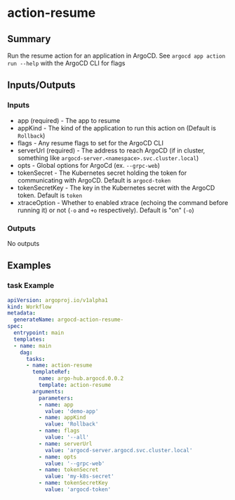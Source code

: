 # action-resume

## Summary
Run the resume action for an application in ArgoCD. See `argocd app action run --help` with the ArgoCD CLI for flags

## Inputs/Outputs

### Inputs
* app (required) - The app to resume
* appKind - The kind of the application to run this action on (Default is `Rollback`)
* flags - Any resume flags to set for the ArgoCD CLI
* serverUrl (required) - The address to reach ArgoCD (if in cluster, something like `argocd-server.<namespace>.svc.cluster.local`)
* opts - Global options for ArgoCd (ex. `--grpc-web`)
* tokenSecret - The Kubernetes secret holding the token for communicating with ArgoCD. Default is `argocd-token`
* tokenSecretKey - The key in the Kubernetes secret with the ArgoCD token. Default is `token`
* xtraceOption - Whether to enabled xtrace (echoing the command before running it) or not (`-o` and `+o` respectively). Default is "on" (`-o`)


### Outputs
No outputs

## Examples

### task Example
```yaml
apiVersion: argoproj.io/v1alpha1
kind: Workflow
metadata:
  generateName: argocd-action-resume-
spec:
  entrypoint: main
  templates:
  - name: main
    dag:
      tasks:
      - name: action-resume
        templateRef:
          name: argo-hub.argocd.0.0.2
          template: action-resume
        arguments:
          parameters:
          - name: app
            value: 'demo-app'
          - name: appKind
            value: 'Rollback'
          - name: flags
            value: '--all'
          - name: serverUrl
            value: 'argocd-server.argocd.svc.cluster.local'
          - name: opts
            value: '--grpc-web'
          - name: tokenSecret
            value: 'my-k8s-secret'
          - name: tokenSecretKey
            value: 'argocd-token'
```